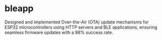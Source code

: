 # bleapp
Designed and implemented Over-the-Air (OTA) update mechanisms for ESP32 microcontrollers using HTTP servers and BLE applications, ensuring seamless firmware updates with a 98% success rate.
